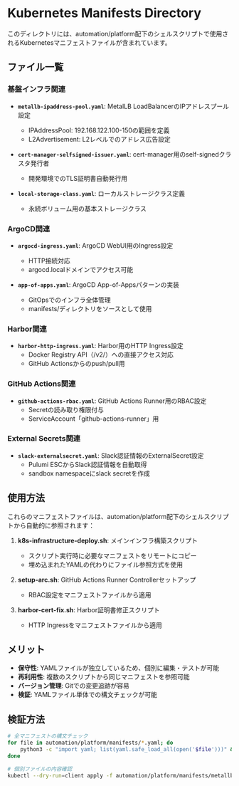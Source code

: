 # Kubernetes Manifests Directory

このディレクトリには、automation/platform配下のシェルスクリプトで使用されるKubernetesマニフェストファイルが含まれています。

## ファイル一覧

### 基盤インフラ関連

- **`metallb-ipaddress-pool.yaml`**: MetalLB LoadBalancerのIPアドレスプール設定
  - IPAddressPool: 192.168.122.100-150の範囲を定義
  - L2Advertisement: L2レベルでのアドレス広告設定

- **`cert-manager-selfsigned-issuer.yaml`**: cert-manager用のself-signedクラスタ発行者
  - 開発環境でのTLS証明書自動発行用

- **`local-storage-class.yaml`**: ローカルストレージクラス定義
  - 永続ボリューム用の基本ストレージクラス

### ArgoCD関連

- **`argocd-ingress.yaml`**: ArgoCD WebUI用のIngress設定
  - HTTP接続対応
  - argocd.localドメインでアクセス可能

- **`app-of-apps.yaml`**: ArgoCD App-of-Appsパターンの実装
  - GitOpsでのインフラ全体管理
  - manifests/ディレクトリをソースとして使用

### Harbor関連

- **`harbor-http-ingress.yaml`**: Harbor用のHTTP Ingress設定
  - Docker Registry API（/v2/）への直接アクセス対応
  - GitHub Actionsからのpush/pull用

### GitHub Actions関連

- **`github-actions-rbac.yaml`**: GitHub Actions Runner用のRBAC設定  
  - Secretの読み取り権限付与
  - ServiceAccount「github-actions-runner」用

### External Secrets関連

- **`slack-externalsecret.yaml`**: Slack認証情報のExternalSecret設定
  - Pulumi ESCからSlack認証情報を自動取得
  - sandbox namespaceにslack secretを作成

## 使用方法

これらのマニフェストファイルは、automation/platform配下のシェルスクリプトから自動的に参照されます：

1. **k8s-infrastructure-deploy.sh**: メインインフラ構築スクリプト
   - スクリプト実行時に必要なマニフェストをリモートにコピー
   - 埋め込まれたYAMLの代わりにファイル参照方式を使用

2. **setup-arc.sh**: GitHub Actions Runner Controllerセットアップ
   - RBAC設定をマニフェストファイルから適用

3. **harbor-cert-fix.sh**: Harbor証明書修正スクリプト
   - HTTP Ingressをマニフェストファイルから適用

## メリット

- **保守性**: YAMLファイルが独立しているため、個別に編集・テストが可能
- **再利用性**: 複数のスクリプトから同じマニフェストを参照可能
- **バージョン管理**: Gitでの変更追跡が容易
- **検証**: YAMLファイル単体での構文チェックが可能

## 検証方法

```bash
# 全マニフェストの構文チェック
for file in automation/platform/manifests/*.yaml; do
    python3 -c "import yaml; list(yaml.safe_load_all(open('$file')))" && echo "✓ $file: Valid"
done

# 個別ファイルの内容確認
kubectl --dry-run=client apply -f automation/platform/manifests/metallb-ipaddress-pool.yaml
```